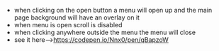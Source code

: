 - when clicking on the open button a menu will open up and the main page background will have an overlay on it
- when menu is open scroll is disabled
- when clicking anywhere outside the menu the menu will close
- see it here-->https://codepen.io/Nnx0/pen/qBapzoW

